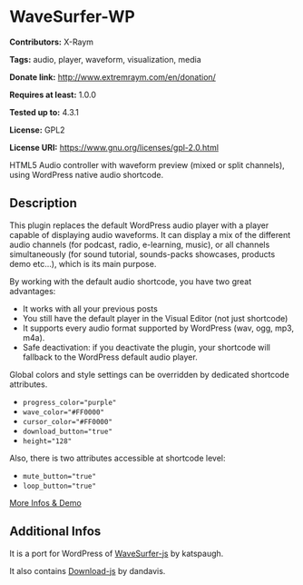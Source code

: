# WaveSurfer-WP #
**Contributors:** X-Raym

**Tags:** audio, player, waveform, visualization, media

**Donate link:** http://www.extremraym.com/en/donation/

**Requires at least:** 1.0.0

**Tested up to:** 4.3.1

**License:** GPL2

**License URI:** https://www.gnu.org/licenses/gpl-2.0.html


HTML5 Audio controller with waveform preview (mixed or split channels), using WordPress native audio shortcode.

## Description ##
This plugin replaces the default WordPress audio player with a player capable of displaying audio waveforms. It can display a mix of the different audio channels (for podcast, radio, e-learning, music), or all channels simultaneously (for sound tutorial, sounds-packs showcases, products demo etc...), which is its main purpose.

By working with the default audio shortcode, you have two great advantages:

*   It works with all your previous posts
*   You still have the default player in the Visual Editor (not just shortcode)
*   It supports every audio format supported by WordPress (wav, ogg, mp3, m4a).
*   Safe deactivation: if you deactivate the plugin, your shortcode will fallback to the WordPress default audio player.

Global colors and style settings can be overridden by dedicated shortcode attributes.

*   `progress_color="purple"`
*   `wave_color="#FF0000"`
*   `cursor_color="#FF0000"`
*   `download_button="true"`
*   `height="128"`

Also, there is two attributes accessible at shortcode level:

*   `mute_button="true"`
*   `loop_button="true"`

[More Infos & Demo](http://www.extremraym.com/en/wavesurfer-wp)

## Additional Infos ##
It is a port for WordPress of [WaveSurfer-js](http://wavesurfer-js.org/) by katspaugh.

It also contains [Download-js](http://danml.com/download.html) by dandavis.
